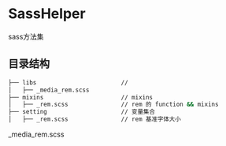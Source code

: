 # SassHelper
sass方法集

## 目录结构

````bash
├── libs                        //
│   ├── _media_rem.scss
├── mixins                      // mixins
│   ├── _rem.scss               // rem 的 function && mixins
├── setting                     // 变量集合
│   ├── _rem.scss               // rem 基准字体大小
````


_media_rem.scss
